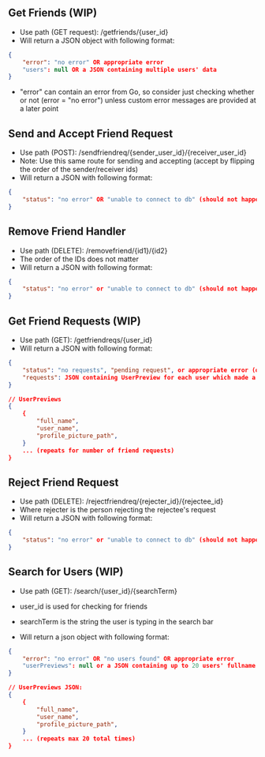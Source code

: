 ## Get Friends (WIP)

-   Use path (GET request): /getfriends/{user_id}
-   Will return a JSON object with following format:

```json
{
    "error": "no error" OR appropriate error
    "users": null OR a JSON containing multiple users' data
}
```

-   "error" can contain an error from Go, so consider just checking whether or not (error = "no error") unless custom error messages are provided at a later point

## Send and Accept Friend Request

-   Use path (POST): /sendfriendreq/{sender_user_id}/{receiver_user_id}
-   Note: Use this same route for sending and accepting (accept by flipping the order of the sender/receiver ids)
-   Will return a JSON with following format:

```json
{
    "status": "no error" OR "unable to connect to db" (should not happen)
}
```

## Remove Friend Handler

-   Use path (DELETE): /removefriend/{id1}/{id2}
-   The order of the IDs does not matter
-   Will return a JSON with following format:

```json
{
    "status": "no error" or "unable to connect to db" (should not happen)
}
```

## Get Friend Requests (WIP)

-   Use path (GET): /getfriendreqs/{user_id}
-   Will return a JSON with following format:

```json
{
    "status": "no requests", "pending request", or appropriate error (only "unable to connect to db")
    "requests": JSON containing UserPreview for each user which made a request (see below)
}

// UserPreviews
{
    {
        "full_name",
        "user_name",
        "profile_picture_path",
    }
    ... (repeats for number of friend requests)
}
```

## Reject Friend Request

-   Use path (DELETE): /rejectfriendreq/{rejecter_id}/{rejectee_id}
-   Where rejecter is the person rejecting the rejectee's request
-   Will return a JSON with following format:

```json
{
    "status": "no error" or "unable to connect to db" (should not happen)
}
```

## Search for Users (WIP)

-   Use path (GET): /search/{user_id}/{searchTerm}
-   user_id is used for checking for friends
-   searchTerm is the string the user is typing in the search bar

-   Will return a json object with following format:

```json
{
    "error": "no error" OR "no users found" OR appropriate error
    "userPreviews": null or a JSON containing up to 20 users' fullname + username + profile picture path
}

// UserPreviews JSON:
{
    {
        "full_name",
        "user_name",
        "profile_picture_path",
    }
    ... (repeats max 20 total times)
}
```
